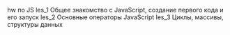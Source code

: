 hw по JS
les_1 Общее знакомство с JavaScript, создание первого кода и его запуск
les_2 Основные операторы JavaScript
les_3 Циклы, массивы, структуры данных